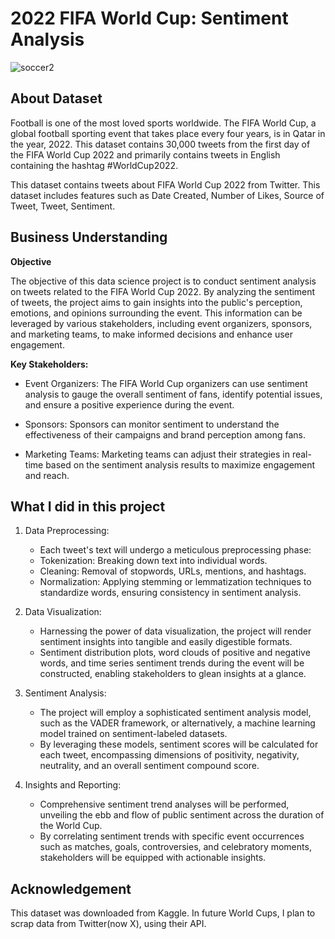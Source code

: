# 2022 FIFA World Cup: Sentiment Analysis

![soccer2](https://github.com/Mr-Chang95/FIFA-Sentiment-Analysis/assets/92649864/b0a7e7ac-3445-4e60-baeb-26ce85bec7e0)

## About Dataset
Football is one of the most loved sports worldwide. The FIFA World Cup, a global football sporting event that takes place every four years, is in Qatar in the year, 2022. This dataset contains 30,000 tweets from the first day of the FIFA World Cup 2022 and primarily contains tweets in English containing the hashtag #WorldCup2022.

This dataset contains tweets about FIFA World Cup 2022 from Twitter. This dataset includes features such as Date Created, Number of Likes, Source of Tweet, Tweet, Sentiment.  

## Business Understanding

**Objective**

The objective of this data science project is to conduct sentiment analysis on tweets related to the FIFA World Cup 2022. By analyzing the sentiment of tweets, the project aims to gain insights into the public's perception, emotions, and opinions surrounding the event. This information can be leveraged by various stakeholders, including event organizers, sponsors, and marketing teams, to make informed decisions and enhance user engagement.

**Key Stakeholders:**

- Event Organizers: The FIFA World Cup organizers can use sentiment analysis to gauge the overall sentiment of fans, identify potential issues, and ensure a positive experience during the event.

- Sponsors: Sponsors can monitor sentiment to understand the effectiveness of their campaigns and brand perception among fans.

- Marketing Teams: Marketing teams can adjust their strategies in real-time based on the sentiment analysis results to maximize engagement and reach.

## What I did in this project
1. Data Preprocessing:

    - Each tweet's text will undergo a meticulous preprocessing phase:
    - Tokenization: Breaking down text into individual words.
    - Cleaning: Removal of stopwords, URLs, mentions, and hashtags.
    - Normalization: Applying stemming or lemmatization techniques to standardize words, ensuring consistency in sentiment analysis.

2. Data Visualization:

    - Harnessing the power of data visualization, the project will render sentiment insights into tangible and easily digestible formats.
    - Sentiment distribution plots, word clouds of positive and negative words, and time series sentiment trends during the event will be constructed, enabling stakeholders to glean insights at a glance.

3. Sentiment Analysis:

    - The project will employ a sophisticated sentiment analysis model, such as the VADER framework, or alternatively, a machine learning model trained on sentiment-labeled datasets.
    - By leveraging these models, sentiment scores will be calculated for each tweet, encompassing dimensions of positivity, negativity, neutrality, and an overall sentiment compound score.
  
4. Insights and Reporting:

    - Comprehensive sentiment trend analyses will be performed, unveiling the ebb and flow of public sentiment across the duration of the World Cup.
    - By correlating sentiment trends with specific event occurrences such as matches, goals, controversies, and celebratory moments, stakeholders will be equipped with actionable insights.

## Acknowledgement 
This dataset was downloaded from Kaggle. In future World Cups, I plan to scrap data from Twitter(now X), using their API.